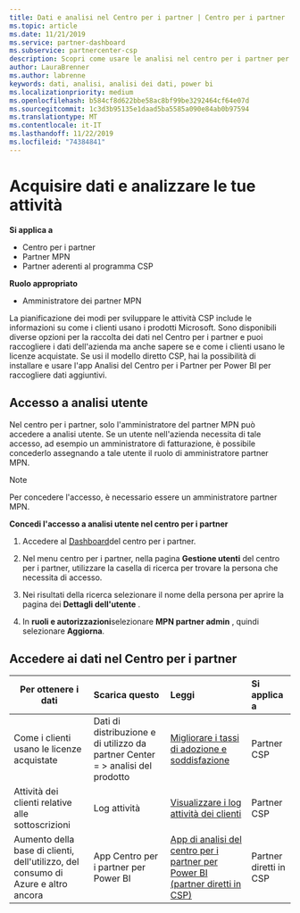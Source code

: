 ```yaml
---
title: Dati e analisi nel Centro per i partner | Centro per i partner
ms.topic: article
ms.date: 11/21/2019
ms.service: partner-dashboard
ms.subservice: partnercenter-csp
description: Scopri come usare le analisi nel centro per i partner per comprendere meglio il tuo business e come i tuoi clienti usano le licenze acquistate.
author: LauraBrenner
ms.author: labrenne
keywords: dati, analisi, analisi dei dati, power bi
ms.localizationpriority: medium
ms.openlocfilehash: b584cf8d622bbe58ac8bf99be3292464cf64e07d
ms.sourcegitcommit: 1c3d3b95135e1daad5ba5585a090e84ab0b97594
ms.translationtype: MT
ms.contentlocale: it-IT
ms.lasthandoff: 11/22/2019
ms.locfileid: "74384841"
---
```

# <a name="get-data-and-analyze-your-business"></a>Acquisire dati e analizzare le tue attività

**Si applica a**

- Centro per i partner
- Partner MPN
- Partner aderenti al programma CSP

**Ruolo appropriato**

- Amministratore dei partner MPN

La pianificazione dei modi per sviluppare le attività CSP include le informazioni su come i clienti usano i prodotti Microsoft. Sono disponibili diverse opzioni per la raccolta dei dati nel Centro per i partner e puoi raccogliere i dati dell'azienda ma anche sapere se e come i clienti usano le licenze acquistate. Se usi il modello diretto CSP, hai la possibilità di installare e usare l'app Analisi del Centro per i Partner per Power BI per raccogliere dati aggiuntivi.

## <a name="access-to-user-analytics"></a>Accesso a analisi utente

Nel centro per i partner, solo l'amministratore del partner MPN può accedere a analisi utente. Se un utente nell'azienda necessita di tale accesso, ad esempio un amministratore di fatturazione, è possibile concederlo assegnando a tale utente il ruolo di amministratore partner MPN.

>[!NOTE] 
>Per concedere l'accesso, è necessario essere un amministratore partner MPN.

**Concedi l'accesso a analisi utente nel centro per i partner** 

1. Accedere al [Dashboard](https://partner.microsoft.com/dashboard)del centro per i partner.

2. Nel menu centro per i partner, nella pagina **Gestione utenti** del centro per i partner, utilizzare la casella di ricerca per trovare la persona che necessita di accesso.
2.  Nei risultati della ricerca selezionare il nome della persona per aprire la pagina dei **Dettagli dell'utente** .
3.  In **ruoli e autorizzazioni**selezionare **MPN partner admin** , quindi selezionare **Aggiorna**.

 
## <a name="access-data-in-partner-center"></a>Accedere ai dati nel Centro per i partner

|**Per ottenere i dati**   |**Scarica questo**   |**Leggi**   | **Si applica a**    |
|---------------------|:-----------------------|:---------------|:--------------|
|Come i clienti usano le licenze acquistate   |Dati di distribuzione e di utilizzo da partner Center = > analisi del prodotto   |[Migliorare i tassi di adozione e soddisfazione](increasing-adoption-and-satisfaction.md)|Partner CSP|
|Attività dei clienti relative alle sottoscrizioni   |Log attività   |[Visualizzare i log attività dei clienti](activity-logs.md)|Partner CSP   |
|Aumento della base di clienti, dell'utilizzo, del consumo di Azure e altro ancora   |App Centro per i partner per Power BI   |[App di analisi del centro per i partner per Power BI (partner diretti in CSP)](power-bi-app-for-direct-partners.md)|Partner diretti in CSP|






